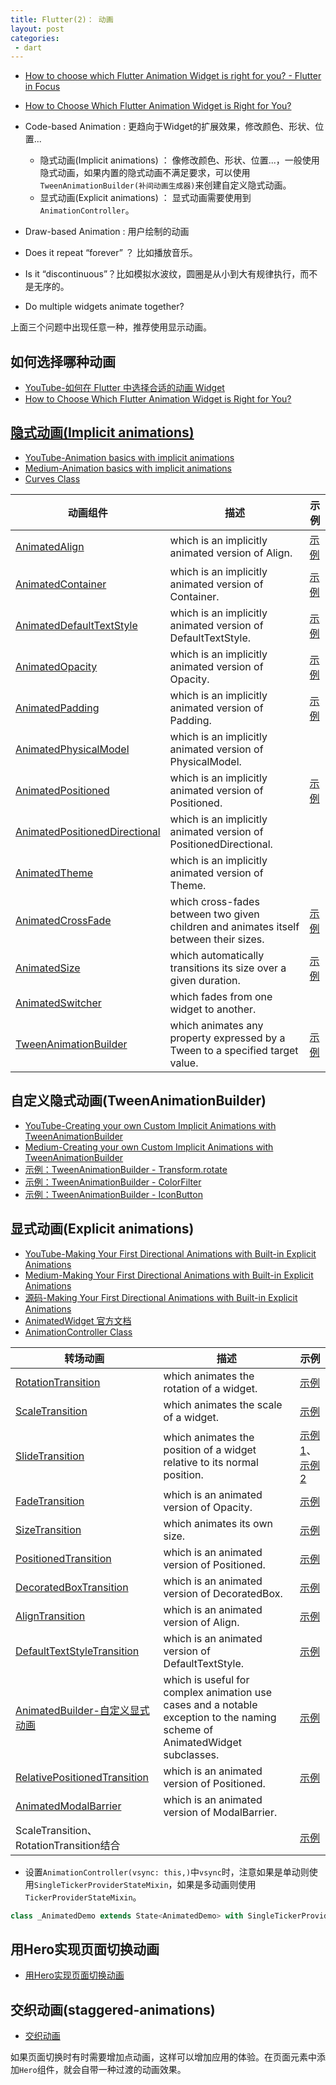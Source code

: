 ```yaml
---
title: Flutter(2)： 动画
layout: post
categories:
 - dart
---
```


* [How to choose which Flutter Animation Widget is right for you? - Flutter in Focus](https://flutter.cn/docs/development/ui/animations)
* [How to Choose Which Flutter Animation Widget is Right for You?](https://medium.com/flutter/how-to-choose-which-flutter-animation-widget-is-right-for-you-79ecfb7e72b5)

* Code-based Animation : 更趋向于Widget的扩展效果，修改颜色、形状、位置...
  * 隐式动画(Implicit animations) ： 像修改颜色、形状、位置...，一般使用隐式动画，如果内置的隐式动画不满足要求，可以使用`TweenAnimationBuilder(补间动画生成器)`来创建自定义隐式动画。
  * 显式动画(Explicit animations) ： 显式动画需要使用到`AnimationController`。
* Draw-based Animation : 用户绘制的动画

* Does it repeat “forever” ？ 比如播放音乐。
* Is it “discontinuous”？比如模拟水波纹，圆圈是从小到大有规律执行，而不是无序的。
* Do multiple widgets animate together?

上面三个问题中出现任意一种，推荐使用显示动画。

<!-- 










 -->
<!-- ==================================================================================================== -->
<!-- 










 -->

## 如何选择哪种动画

* [YouTube-如何在 Flutter 中选择合适的动画 Widget](https://www.youtube.com/watch?v=GXIJJkq_H8g)
* [How to Choose Which Flutter Animation Widget is Right for You?](https://medium.com/flutter/how-to-choose-which-flutter-animation-widget-is-right-for-you-79ecfb7e72b5)


<!-- 










 -->
<!-- ==================================================================================================== -->
<!-- 










 -->

## [隐式动画(Implicit animations)](https://api.flutter.dev/flutter/widgets/ImplicitlyAnimatedWidget-class.html)

* [YouTube-Animation basics with implicit animations](https://www.youtube.com/watch?v=IVTjpW3W33s&list=PLjxrf2q8roU2v6UqYlt_KPaXlnjbYySua&index=1)
* [Medium-Animation basics with implicit animations](https://medium.com/flutter/flutter-animation-basics-with-implicit-animations-95db481c5916)
* [Curves Class](https://api.flutter.dev/flutter/animation/Curves-class.html)

| 动画组件 | 描述 | 示例 |
| --- | --- | --- |
| [AnimatedAlign](https://api.flutter.dev/flutter/widgets/AnimatedAlign-class.html) | which is an implicitly animated version of Align.|  [示例](https://codepen.io/samlau7245/pen/zYvLopR) |
| [AnimatedContainer](https://api.flutter.dev/flutter/widgets/AnimatedContainer-class.html) | which is an implicitly animated version of Container.|  [示例](https://codepen.io/samlau7245/pen/VwvBmZB) |
| [AnimatedDefaultTextStyle](https://api.flutter.dev/flutter/widgets/AnimatedDefaultTextStyle-class.html) | which is an implicitly animated version of DefaultTextStyle.|  [示例](https://codepen.io/samlau7245/pen/KKdBNeW) |
| [AnimatedOpacity](https://api.flutter.dev/flutter/widgets/AnimatedOpacity-class.html) | which is an implicitly animated version of Opacity.|  [示例](https://codepen.io/samlau7245/pen/rNOrWZJ) |
| [AnimatedPadding](https://api.flutter.dev/flutter/widgets/AnimatedPadding-class.html) | which is an implicitly animated version of Padding.|  [示例](https://codepen.io/samlau7245/pen/MWaBbPE) |
| [AnimatedPhysicalModel](https://api.flutter.dev/flutter/widgets/AnimatedPhysicalModel-class.html) | which is an implicitly animated version of PhysicalModel.|   |
| [AnimatedPositioned](https://api.flutter.dev/flutter/widgets/AnimatedPositioned-class.html) | which is an implicitly animated version of Positioned.|  [示例](https://codepen.io/samlau7245/pen/mdejOoy) |
| [AnimatedPositionedDirectional](https://api.flutter.dev/flutter/widgets/AnimatedPositionedDirectional-class.html) | which is an implicitly animated version of PositionedDirectional.|   |
| [AnimatedTheme](https://api.flutter.dev/flutter/widgets/AnimatedTheme-class.html) | which is an implicitly animated version of Theme.|   |
| [AnimatedCrossFade](https://api.flutter.dev/flutter/widgets/AnimatedCrossFade-class.html) | which cross-fades between two given children and animates itself between their sizes.|  [示例](https://codepen.io/samlau7245/pen/OJywbYN) |
| [AnimatedSize](https://api.flutter.dev/flutter/widgets/AnimatedSize-class.html) | which automatically transitions its size over a given duration.|  [示例](https://codepen.io/samlau7245/pen/JjYBbgx) |
| [AnimatedSwitcher](https://api.flutter.dev/flutter/widgets/AnimatedSwitcher-class.html) | which fades from one widget to another.|   |
| [TweenAnimationBuilder](https://api.flutter.dev/flutter/widgets/TweenAnimationBuilder-class.html) | which animates any property expressed by a Tween to a specified target value.|  [示例](https://codepen.io/samlau7245/pen/qBOyREw) |

<!-- 










 -->
<!-- ==================================================================================================== -->
<!-- 










 -->

## 自定义隐式动画(TweenAnimationBuilder)

* [YouTube-Creating your own Custom Implicit Animations with TweenAnimationBuilder](https://www.youtube.com/watch?v=6KiPEqzJIKQ&feature=youtu.be)
* [Medium-Creating your own Custom Implicit Animations with TweenAnimationBuilder](https://medium.com/flutter/custom-implicit-animations-in-flutter-with-tweenanimationbuilder-c76540b47185)
* [示例：TweenAnimationBuilder - Transform.rotate](https://codepen.io/samlau7245/pen/WNQKRWK)
* [示例：TweenAnimationBuilder - ColorFilter](https://codepen.io/samlau7245/pen/oNjMZxB)
* [示例：TweenAnimationBuilder - IconButton](https://codepen.io/samlau7245/pen/dyYjvNR)

<!-- 










 -->
<!-- ==================================================================================================== -->
<!-- 










 -->

## 显式动画(Explicit animations)
* [YouTube-Making Your First Directional Animations with Built-in Explicit Animations](https://www.youtube.com/watch?v=CunyH6unILQ&list=PLjxrf2q8roU2v6UqYlt_KPaXlnjbYySua&index=3)
* [Medium-Making Your First Directional Animations with Built-in Explicit Animations](https://medium.com/flutter/directional-animations-with-built-in-explicit-animations-3e7c5e6fbbd7)
* [源码-Making Your First Directional Animations with Built-in Explicit Animations](https://codepen.io/samlau7245/pen/WNQKjZw)
* [AnimatedWidget 官方文档](https://api.flutter.dev/flutter/widgets/AnimatedWidget-class.html)
* [AnimationController Class](https://api.flutter.dev/flutter/animation/AnimationController-class.html)

| 转场动画 | 描述 | 示例|
| --- | --- | --- |
|[RotationTransition](https://api.flutter.dev/flutter/widgets/RotationTransition-class.html)|which animates the rotation of a widget.|[示例](https://codepen.io/samlau7245/pen/yLYqbMg)|
|[ScaleTransition](https://api.flutter.dev/flutter/widgets/ScaleTransition-class.html)|which animates the scale of a widget.|[示例](https://codepen.io/samlau7245/pen/XWmBgrB)|
|[SlideTransition](https://api.flutter.dev/flutter/widgets/SlideTransition-class.html)|which animates the position of a widget relative to its normal position.|[示例1](https://codepen.io/samlau7245/pen/mdejwmE)、[示例2](https://codepen.io/samlau7245/pen/dyYjzpW)|
|[FadeTransition](https://api.flutter.dev/flutter/widgets/FadeTransition-class.html)|which is an animated version of Opacity.|[示例](https://codepen.io/samlau7245/pen/BaoPdJG)|
|[SizeTransition](https://api.flutter.dev/flutter/widgets/SizeTransition-class.html)|which animates its own size.|[示例](https://codepen.io/samlau7245/pen/yLYqoGN)|
|[PositionedTransition](https://api.flutter.dev/flutter/widgets/PositionedTransition-class.html)|which is an animated version of Positioned.|[示例](https://codepen.io/samlau7245/pen/JjYBrKp)|
|[DecoratedBoxTransition](https://api.flutter.dev/flutter/widgets/DecoratedBoxTransition-class.html)|which is an animated version of DecoratedBox.|[示例](https://codepen.io/samlau7245/pen/QWjBqVG)|
|[AlignTransition](https://api.flutter.dev/flutter/widgets/AlignTransition-class.html)|which is an animated version of Align.|[示例](https://codepen.io/samlau7245/pen/xxwJXMy)|
|[DefaultTextStyleTransition](https://api.flutter.dev/flutter/widgets/DefaultTextStyleTransition-class.html)|which is an animated version of DefaultTextStyle.|[示例](https://codepen.io/samlau7245/pen/rNOrGgv)|
|[AnimatedBuilder-自定义显式动画](https://api.flutter.dev/flutter/widgets/AnimatedBuilder-class.html)| which is useful for complex animation use cases and a notable exception to the naming scheme of AnimatedWidget subclasses.|[示例](https://codepen.io/samlau7245/pen/OJywOqO)|
|[RelativePositionedTransition](https://api.flutter.dev/flutter/widgets/RelativePositionedTransition-class.html)|  which is an animated version of Positioned.|[示例](https://codepen.io/samlau7245/pen/vYNaWWG)|
|[AnimatedModalBarrier](https://api.flutter.dev/flutter/widgets/AnimatedModalBarrier-class.html)|  which is an animated version of ModalBarrier.||
|ScaleTransition、RotationTransition结合||[示例](https://codepen.io/samlau7245/pen/JjYBJYV)|

* 设置`AnimationController(vsync: this,)`中`vsync`时，注意如果是单动则使用`SingleTickerProviderStateMixin`，如果是多动画则使用`TickerProviderStateMixin`。

```dart
class _AnimatedDemo extends State<AnimatedDemo> with SingleTickerProviderStateMixin {}
```

<!-- 










 -->
<!-- ==================================================================================================== -->
<!-- 










 -->


## 用Hero实现页面切换动画
* [用Hero实现页面切换动画](https://flutter.cn/docs/development/ui/animations/hero-animations)

## 交织动画(staggered-animations)
* [交织动画](https://flutter.cn/docs/development/ui/animations/staggered-animations)

如果页面切换时有时需要增加点动画，这样可以增加应用的体验。在页面元素中添加`Hero`组件，就会自带一种过渡的动画效果。